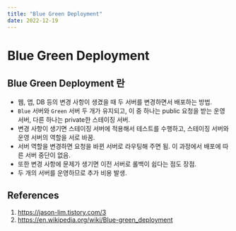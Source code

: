 ```yaml
---
title: "Blue Green Deployment"
date: 2022-12-19
---
```


# Blue Green Deployment

## Blue Green Deployment 란

- 웹, 앱, DB 등의 변경 사항이 생겼을 때 두 서버를 변경하면서 배포하는 방법.
- `Blue` 서버와 `Green` 서버 두 개가 유지되고, 이 중 하나는 public 요청을 받는 운영 서버, 다른 하나는 private한 스테이징 서버.
- 변경 사항이 생기면 스테이징 서버에 적용해서 테스트를 수행하고, 스테이징 서버와 운영 서버의 역할을 서로 바꿈.
- 서버 역할을 변경하면 요청을 바뀐 서버로 라우팅해 주면 됨. 이 과정에서 배포에 따른 서버 중단이 없음.
- 또한 변경 사항에 문제가 생기면 이전 서버로 롤백이 쉽다는 점도 장점.
- 두 개의 서버를 운영하므로 추가 비용 발생.

## References

1. https://jason-lim.tistory.com/3
2. https://en.wikipedia.org/wiki/Blue-green_deployment
